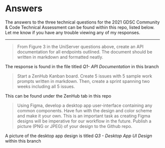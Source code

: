 # Answers

The answers to the three technical questions for the 2021 GDSC Community & Code Technical Assessment can be found within this repo, listed below. Let me know if you have any trouble viewing any of my responses.

--- 

> From Figure 3 in the UniServer questions above, create an API documentation for all endpoints outlined. The document should be written in markdown and formatted neatly.

The response is found in the file titled *Q1- API Documentation* in this branch 

> Start a ZenHub Kanban board. Create 5 issues with 5 sample work prompts written in markdown. Then, create a sprint spanning two weeks including all 5 issues.

This can be found under the ZenHub tab in this repo

>  Using Figma, develop a desktop app user-interface containing any common components. Have fun with the design and color scheme and make it your own. This is an important task as creating Figma designs will be imperative for our workflow in the future. Publish a picture (PNG or JPEG) of your design to the Github repo.

A picture of the desktop app design is titled *Q3 - Desktop App UI Design* within this branch
  
